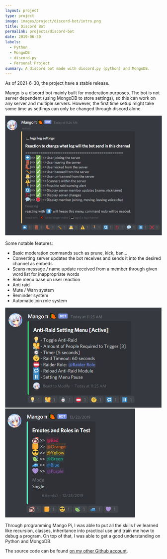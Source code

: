 ```yaml
---
layout: project
type: project
image: images/project/discord-bot/intro.png
title: Discord Bot
permalink: projects/discord-bot
date: 2019-06-30
labels:
  - Python
  - MongoDB
  - discord.py
  - Personal Project
summary: A discord bot made with discord.py (python) and MongoDB.
---
```

As of 2021-6-30, the project have a stable release.

Mango is a discord bot mainly built for moderation purposes. The bot is not server dependent (using MongoDB to store settings), so this can work on any server and multiple servers. However, the first time setup might take some time as settings can only be changed through discord alone.

<img class="big intro" src="/images/project/discord-bot/log.png">

Some notable features:
* Basic moderation commands such as prune, kick, ban...
* Converting server updates the bot receives and sends it into the desired channel as embeds
* Scans message / name update received from a member through given word list for inappropriate words
* Role menu base on user reaction
* Anti raid
* Mute / Warn system
* Reminder system
* Automatic join role system

<div class="ui medium rounded images">
  <img class="ui images" src="/images/project/discord-bot/antiraid.png">
  <img class="ui images" src="/images/project/discord-bot/role.png">
</div>

Through programming Mango Pi, I was able to put all the skills I've learned like recursion, classes, inheritance into practical use and train me how to debug a program. On top of that, I was able to get a good understanding on Python and MongoDB.

The source code can be found [on my other Github account](https://github.com/Necom1/Mango-Pi).
